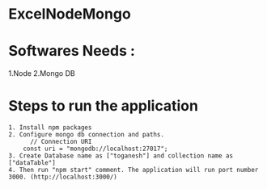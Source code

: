 # ExcelNodeMongo
# Softwares Needs :
  1.Node
  2.Mongo DB
  
 # Steps to run the application
    1. Install npm packages
    2. Configure mongo db connection and paths.
          // Connection URI
        const uri = "mongodb://localhost:27017";
    3. Create Database name as ["toganesh"] and collection name as ["dataTable"]
    4. Then run "npm start" comment. The application will run port number 3000. (http://localhost:3000/)
    
